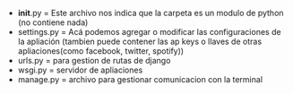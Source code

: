 * __init__.py = Este archivo nos indica que la carpeta es un modulo de python (no contiene nada)
* settings.py = Acá podemos agregar o modificar las configuraciones de la apliación (tambien puede contener las ap keys o llaves de otras apliaciones(como facebook, twitter, spotify))
* urls.py = para gestion de rutas de django
* wsgi.py = servidor de apliaciones
* manage.py = archivo para gestionar comunicacion con la terminal